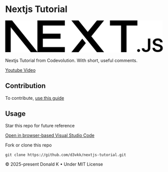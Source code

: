 # Nextjs Tutorial

![Nextjs Logo](https://github.com/d3vkk/nextjs-tutorial/blob/master/nextjs-logo.png)

Nextjs Tutorial from Codevolution. With short, useful comments.

[Youtube Video](https://www.youtube.com/watch?v=_EgI9WH8q1A&list=PLC3y8-rFHvwjOKd6gdf4QtV1uYNiQnruI&index=83)

## Contribution

To contribute, [use this guide](https://github.com/d3vkk/open-source/blob/master/CONTRIBUTING.md)

## Usage

Star this repo for future reference

[Open in browser-based Visual Studio Code](https://vscode.dev/github/d3vkk/nextjs-tutorial)

Fork or clone this repo
```
git clone https://github.com/d3vkk/nextjs-tutorial.git
```

© 2025-present Donald K • Under MIT License
